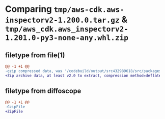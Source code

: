 # Comparing `tmp/aws-cdk.aws-inspectorv2-1.200.0.tar.gz` & `tmp/aws_cdk.aws_inspectorv2-1.201.0-py3-none-any.whl.zip`

## filetype from file(1)

```diff
@@ -1 +1 @@
-gzip compressed data, was "/codebuild/output/src432989618/src/packages/@aws-cdk/aws-inspectorv2/dist/python/aws-cdk.aws-inspectorv2-1.200.0.tar", last modified: Wed Apr 26 19:54:27 2023, max compression
+Zip archive data, at least v2.0 to extract, compression method=deflate
```

## filetype from diffoscope

```diff
@@ -1 +1 @@
-GzipFile
+ZipFile
```

